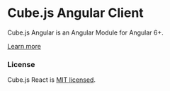 # Cube.js Angular Client

Cube.js Angular is an Angular Module for Angular 6+.

[Learn more](https://github.com/cube-js/cube.js#getting-started)

### License

Cube.js React is [MIT licensed](./LICENSE).